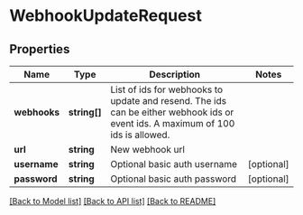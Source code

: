 # WebhookUpdateRequest

## Properties
Name | Type | Description | Notes
------------ | ------------- | ------------- | -------------
**webhooks** | **string[]** | List of ids for webhooks to update and resend. The ids can be either webhook ids or event ids. A maximum of 100 ids is allowed. | 
**url** | **string** | New webhook url | 
**username** | **string** | Optional basic auth username | [optional] 
**password** | **string** | Optional basic auth password | [optional] 

[[Back to Model list]](../README.md#documentation-for-models) [[Back to API list]](../README.md#documentation-for-api-endpoints) [[Back to README]](../README.md)


